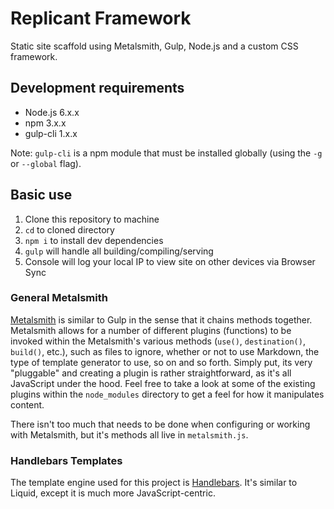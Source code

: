 # Replicant Framework

Static site scaffold using Metalsmith, Gulp, Node.js and a custom CSS framework.

## Development requirements

- Node.js 6.x.x
- npm 3.x.x
- gulp-cli 1.x.x

Note: `gulp-cli` is a npm module that must be installed globally (using the `-g` or `--global` flag).

## Basic use

1. Clone this repository to machine
2. `cd` to cloned directory
3. `npm i` to install dev dependencies
4. `gulp` will handle all building/compiling/serving
5. Console will log your local IP to view site on other devices via Browser Sync

### General Metalsmith

[Metalsmith](http://www.metalsmith.io) is similar to Gulp in the sense that it chains methods together. Metalsmith allows for a number of different plugins (functions) to be invoked within the Metalsmith's various methods (`use()`, `destination()`, `build()`, etc.), such as files to ignore, whether or not to use Markdown, the type of template generator to use, so on and so forth. Simply put, its very "pluggable" and creating a plugin is rather straightforward, as it's all JavaScript under the hood. Feel free to take a look at some of the existing plugins within the `node_modules` directory to get a feel for how it manipulates content.

There isn't too much that needs to be done when configuring or working with Metalsmith, but it's methods all live in `metalsmith.js`.

### Handlebars Templates

The template engine used for this project is [Handlebars](http://handlebarsjs.com). It's similar to Liquid, except it is much more JavaScript-centric.
